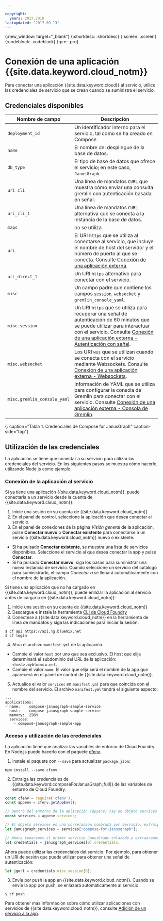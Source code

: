 ```yaml
---

copyright:
  years: 2017,2018
lastupdated: "2017-09-13"
---
```


{:new_window: target="_blank"}
{:shortdesc: .shortdesc}
{:screen: .screen}
{:codeblock: .codeblock}
{:pre: .pre}

# Conexión de una aplicación {{site.data.keyword.cloud_notm}}

Para conectar una aplicación {{site.data.keyword.cloud}} al servicio, utilice las credenciales de servicio que se crean cuando se suministra el servicio.

## Credenciales disponibles

Nombre de campo|Descripción
----------|-----------
`deployment_id`|Un identificador interno para el servicio, tal como se ha creado en Compose.
`name`|El nombre del despliegue de la base de datos.
`db_type`|El tipo de base de datos que ofrece el servicio; en este caso, `JanusGraph`.
`uri_cli`|Una línea de mandatos `CURL` que muestra cómo enviar una consulta gremlin con autenticación basada en señal.
`uri_cli_1`|Una línea de mandatos `CURL` alternativa que se conecta a la instancia de la base de datos.
`maps`|no se utiliza
`uri`|El URI `https` que se utiliza al conectarse al servicio, que incluye el nombre de host del servidor y el número de puerto al que se conecta. Consulte [Conexión de una aplicación externa](./connecting-external.html).
`uri_direct_1`|Un URI `https` alternativo para conectar con el servicio.
`misc`|Un campo padre que contiene los campos `session`, `websocket` y `gremlin_console_yaml`.
`misc.session`| Un URI `https` que se utiliza para recuperar una señal de autenticación de 60 minutos que se puede utilizar para interactuar con el servicio. Consulte [Conexión de una aplicación externa - Autenticación con señal](./connecting-external.html#token-authentication).
`misc.websocket`|Los URI `wss` que se utilizan cuando se conecta con el servicio mediante Websockets. Consulte [Conexión de una aplicación externa - Websockets](./connecting-external.html#websockets).
`misc.gremlin_console_yaml`|Información de YAML que se utiliza para configurar la consola de Gremlin para conectar con el servicio.  Consulte [Conexión de una aplicación externa - Consola de Gremlin](./connecting-external.html#gremlin-console).
{: caption="Tabla 1. Credenciales de Compose for JanusGraph" caption-side="top"}

## Utilización de las credenciales

La aplicación se tiene que conectar a su servicio para utilizar las credenciales del servicio. En los siguientes pasos se muestra cómo hacerlo, utilizando Node.js como ejemplo.

### Conexión de la aplicación al servicio

Si ya tiene una aplicación {{site.data.keyword.cloud_notm}}, puede conectarla a un servicio desde la cuenta de {{site.data.keyword.cloud_notm}}:

1. Inicie una sesión en su cuenta de {{site.data.keyword.cloud_notm}}
2. En el panel de control, seleccione la aplicación que desea conectar al servicio.
3. En el panel de conexiones de la página _Visión general_ de la aplicación, pulse **Conectar nuevo** o **Conectar existente** para conectarse a un servicio {{site.data.keyword.cloud_notm}} nuevo o existente.

  - Si ha pulsado **Conectar existente**, se muestra una lista de servicios disponibles. Seleccione el servicio al que desea conectar la app y pulse **Conectar**.
  - Si ha pulsado **Conectar nuevo**, siga los pasos para suministrar una nueva instancia de servicio. Cuando seleccione un servicio del catálogo para suministrarlo, el campo _Conectar a_ se llenará automáticamente con el nombre de la aplicación.

Si tiene una aplicación que no ha cargado en {{site.data.keyword.cloud_notm}}, puede enlazar la aplicación al servicio antes de cargarla en {{site.data.keyword.cloud_notm}}: 

1. Inicie una sesión en su cuenta de {{site.data.keyword.cloud_notm}}
2. Descargue e instale la herramienta [CLI de Cloud Foundry](https://github.com/cloudfoundry/cli)
3. Conéctese a {{site.data.keyword.cloud_notm}} en la herramienta de línea de mandatos y siga las indicaciones para iniciar la sesión.

  ```
  $ cf api https://api.ng.bluemix.net
  $ cf login
  ```

4. Abra el archivo `manifest.yml` de la aplicación.

  - Cambie el valor `host` por uno que sea exclusivo. El host que elija determinará el subdominio del URL de la aplicación: `<host>.mybluemix.net`.
  - Cambie el valor `name`. El valor que elija será el nombre de la app que aparecerá en el panel de control de {{site.data.keyword.cloud_notm}}.

5. Actualice el valor `services` en `manifest.yml` para que coincida con el nombre del servicio. El archivo `manifest.yml` tendrá el siguiente aspecto:

  ```
  ---
  applications:
  - name:    compose-janusgraph-sample-service
    host:    compose-janusgraph-sample-service
    memory:  256M
    services:
      - compose-janusgraph-sample-app
  ```

### Acceso y utilización de las credenciales

La aplicación tiene que analizar las variables de entorno de Cloud Foundry. En Node.js puede hacerlo con el paquete [cfenv](https://www.npmjs.com/package/cfenv).

1. Instale el paquete con `--save` para actualizar `package.json`:

  ```
  npm install --save cfenv
  ```

2. Extraiga las credenciales de {{site.data.keyword.composeForJanusGraph_full}} de las variables de entorno de Cloud Foundry.

  ```javascript
  const cfenv = require('cfenv');
  const appenv = cfenv.getAppEnv();

  // Dentro del entorno de la aplicación (appenv) hay un objeto services
  const services = appenv.services;

  // El objeto services es una correlación nombrada por servicio, extraiga la correspondiente a JanusGraph
  let janusgraph_services = services["compose-for-janusgraph"];

  // Ahora tomaremos el primer servicio JanusGraph enlazado y extraeremos su objeto credentials
  let credentials = janusgraph_services[0].credentials;
  ```

  Ahora puede utilizar las credenciales del servicio. Por ejemplo, para obtener un URI de sesión que pueda utilizar para obtener una señal de autenticación:

  ```javascript
  let jgurl = credentials.misc.session[0];
  ```

3. Envíe por push la app en {{site.data.keyword.cloud_notm}}. Cuando se envíe la app por push, se enlazará automáticamente al servicio.

  ```
  $ cf push
  ```

Para obtener más información sobre cómo utilizar aplicaciones con servicios de {{site.data.keyword.cloud_notm}}, consulte [Adición de un servicio a la app](https://console.bluemix.net/docs/services/reqnsi.html#add_service).

